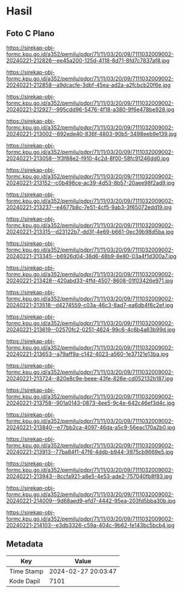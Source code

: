 # Hasil

## Foto C Plano

https://sirekap-obj-formc.kpu.go.id/a352/pemilu/pdpr/71/11/03/20/09/7111032009002-20240221-212826--ee45a200-125d-4118-8d71-8fd7c7837af8.jpg

https://sirekap-obj-formc.kpu.go.id/a352/pemilu/pdpr/71/11/03/20/09/7111032009002-20240221-212858--a9dcacfe-3dbf-45ea-ad2a-a2fcbcb20f6e.jpg

https://sirekap-obj-formc.kpu.go.id/a352/pemilu/pdpr/71/11/03/20/09/7111032009002-20240221-212927--995cdd96-5476-4f18-a380-9f6e478be928.jpg

https://sirekap-obj-formc.kpu.go.id/a352/pemilu/pdpr/71/11/03/20/09/7111032009002-20240221-213002--892ede40-836f-4803-90b5-3498eeb9e139.jpg

https://sirekap-obj-formc.kpu.go.id/a352/pemilu/pdpr/71/11/03/20/09/7111032009002-20240221-213058--1f3f88e2-f910-4c2d-8f00-58fc91246dd0.jpg

https://sirekap-obj-formc.kpu.go.id/a352/pemilu/pdpr/71/11/03/20/09/7111032009002-20240221-213152--c0b498ce-ac39-4d53-8b57-20aee98f2ad9.jpg

https://sirekap-obj-formc.kpu.go.id/a352/pemilu/pdpr/71/11/03/20/09/7111032009002-20240221-213237--e4677b8c-7e51-4cf5-9ab3-3f65072edd19.jpg

https://sirekap-obj-formc.kpu.go.id/a352/pemilu/pdpr/71/11/03/20/09/7111032009002-20240221-213315--d23122b7-dd3f-4e69-b661-0ec39b98d5ba.jpg

https://sirekap-obj-formc.kpu.go.id/a352/pemilu/pdpr/71/11/03/20/09/7111032009002-20240221-213345--b6926d04-38d6-48b9-8e80-03a4f1d300a7.jpg

https://sirekap-obj-formc.kpu.go.id/a352/pemilu/pdpr/71/11/03/20/09/7111032009002-20240221-213428--420abd33-4ffd-4507-8608-01f03426e971.jpg

https://sirekap-obj-formc.kpu.go.id/a352/pemilu/pdpr/71/11/03/20/09/7111032009002-20240221-213518--d4274559-c03a-46c3-8ad7-ea6db4f6c2ef.jpg

https://sirekap-obj-formc.kpu.go.id/a352/pemilu/pdpr/71/11/03/20/09/7111032009002-20240221-213619--02570fc2-0251-4624-99c6-4c6b4a63b99d.jpg

https://sirekap-obj-formc.kpu.go.id/a352/pemilu/pdpr/71/11/03/20/09/7111032009002-20240221-213653--a79aff9a-c142-4023-a560-1e37121e13ba.jpg

https://sirekap-obj-formc.kpu.go.id/a352/pemilu/pdpr/71/11/03/20/09/7111032009002-20240221-213724--820e8c9e-beee-43fe-826e-cd052132b187.jpg

https://sirekap-obj-formc.kpu.go.id/a352/pemilu/pdpr/71/11/03/20/09/7111032009002-20240221-213758--901a0143-0873-4ee5-9c4e-642c46ef3d4c.jpg

https://sirekap-obj-formc.kpu.go.id/a352/pemilu/pdpr/71/11/03/20/09/7111032009002-20240221-213840--e77bb2ca-4097-46da-a5c9-56eac170a2b0.jpg

https://sirekap-obj-formc.kpu.go.id/a352/pemilu/pdpr/71/11/03/20/09/7111032009002-20240221-213913--77ba84f1-47f6-4ddb-b944-3975cb9669e5.jpg

https://sirekap-obj-formc.kpu.go.id/a352/pemilu/pdpr/71/11/03/20/09/7111032009002-20240221-213943--8ccfa921-a8e5-4e53-ade2-757040fb8f83.jpg

https://sirekap-obj-formc.kpu.go.id/a352/pemilu/pdpr/71/11/03/20/09/7111032009002-20240221-214009--9d68aed9-efd7-4442-95ea-203fd5bba30b.jpg

https://sirekap-obj-formc.kpu.go.id/a352/pemilu/pdpr/71/11/03/20/09/7111032009002-20240221-214103--e3db3326-c59a-404c-9b62-fe143bc5bcb4.jpg


## Metadata

| Key        | Value               |
| ---------- | ------------------- |
| Time Stamp | 2024-02-27 20:03:47 |
| Kode Dapil | 7101                |



